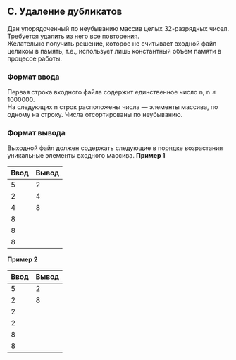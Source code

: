 ## C. Удаление дубликатов

Дан упорядоченный по неубыванию массив целых 32-разрядных чисел. Требуется удалить из него все повторения.  
Желательно получить решение, которое не считывает входной файл целиком в память, т.е., использует лишь константный объем
памяти в процессе работы.

### Формат ввода

Первая строка входного файла содержит единственное число n, n ≤ 1000000.  
На следующих n строк расположены числа — элементы массива, по одному на строку. Числа отсортированы по неубыванию.

### Формат вывода

Выходной файл должен содержать следующие в порядке возрастания уникальные элементы входного массива.
**Пример 1**

| Ввод | Вывод |
|------|-------|
| 5    | 2     |
| 2    | 4     |
| 4    | 8     |  
| 8    |       |  
| 8    |       |  
| 8    |       |  

**Пример 2**

| Ввод | Вывод |
|------|-------|
| 5    | 2     |
| 2    | 8     |
| 2    |       |  
| 2    |       |  
| 8    |       |  
| 8    |       |  
